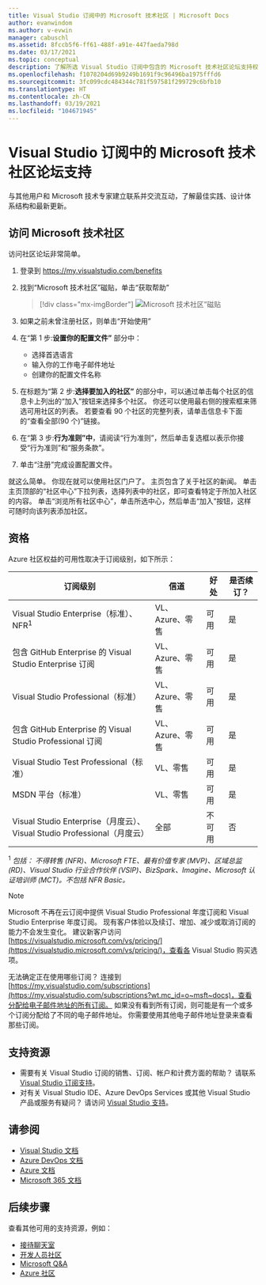 ```yaml
---
title: Visual Studio 订阅中的 Microsoft 技术社区 | Microsoft Docs
author: evanwindom
ms.author: v-evwin
manager: cabuschl
ms.assetid: 8fccb5f6-ff61-488f-a91e-447faeda798d
ms.date: 03/17/2021
ms.topic: conceptual
description: 了解所选 Visual Studio 订阅中包含的 Microsoft 技术社区论坛支持权益。
ms.openlocfilehash: f1078204d69b9249b1691f9c96496ba1975fffd6
ms.sourcegitcommit: 3fc099cdc484344c781f597581f299729c6bfb10
ms.translationtype: HT
ms.contentlocale: zh-CN
ms.lasthandoff: 03/19/2021
ms.locfileid: "104671945"
---
```

# <a name="microsoft-tech-community-forum-support-in-visual-studio-subscriptions"></a>Visual Studio 订阅中的 Microsoft 技术社区论坛支持
与其他用户和 Microsoft 技术专家建立联系并交流互动，了解最佳实践、设计体系结构和最新更新。


## <a name="access-the-microsoft-tech-community"></a>访问 Microsoft 技术社区 
访问社区论坛非常简单。  

1. 登录到 <https://my.visualstudio.com/benefits>
0. 找到“Microsoft 技术社区”磁贴，单击“获取帮助”

    > [!div class="mx-imgBorder"]
    > ![Microsoft 技术社区”磁贴](_img/vs-tech-community/vs-tech-community-tile.png "单击“Microsoft 技术社区”磁贴上的“获取帮助”")

0. 如果之前未曾注册社区，则单击“开始使用”
0. 在“第 1 步:**设置你的配置文件”** 部分中：
   - 选择首选语言
   - 输入你的工作电子邮件地址
   - 创建你的配置文件名称 
0. 在标题为“第 2 步:**选择要加入的社区”** 的部分中，可以通过单击每个社区的信息卡上列出的“加入”按钮来选择多个社区。  你还可以使用最右侧的搜索框来筛选可用社区的列表。  若要查看 90 个社区的完整列表，请单击信息卡下面的“查看全部(90 个)”链接。 
0. 在“第 3 步:**行为准则”中**，请阅读“行为准则”，然后单击复选框以表示你接受“行为准则”和“服务条款”。
0. 单击“注册”完成设置配置文件。

就这么简单。  你现在就可以使用社区门户了。  主页包含了关于社区的新闻。  单击主页顶部的“社区中心”下拉列表，选择列表中的社区，即可查看特定于所加入社区的内容。  单击“浏览所有社区中心”，单击所选中心，然后单击“加入”按钮，这样可随时向该列表添加社区。 

## <a name="eligibility"></a>资格
Azure 社区权益的可用性取决于订阅级别，如下所示：

|                                          订阅级别                                           |     信道      |    好处    | 是否续订？ |
|-------------------------------------------------------------------------------------------------------|-------------------|---------------|------------|
|                           Visual Studio Enterprise（标准）、NFR<sup>1</sup>                            | VL、Azure、零售 |   可用    |    是     |
|                           包含 GitHub Enterprise 的 Visual Studio Enterprise 订阅                           | VL、Azure、零售 |   可用    |    是     |
|                          Visual Studio Professional（标准）                          | VL、Azure、零售 |   可用    |    是     |
|                          包含 GitHub Enterprise 的 Visual Studio Professional 订阅                          | VL、Azure、零售 |   可用    |    是     |
|                              Visual Studio Test Professional（标准）                               |    VL、零售     |   可用    |    是     |
|                                       MSDN 平台（标准）                                       |    VL、零售     |   可用    |    是     |
| Visual Studio Enterprise（月度云）、Visual Studio Professional（月度云）|        全部        | 不可用 |     否     |

<sup>1</sup>  *包括：  不得转售 (NFR)、Microsoft FTE、最有价值专家 (MVP)、区域总监 (RD)、Visual Studio 行业合作伙伴 (VSIP)、BizSpark、Imagine、Microsoft 认证培训师 (MCT)。不包括 NFR Basic。*

> [!NOTE]
> Microsoft 不再在云订阅中提供 Visual Studio Professional 年度订阅和 Visual Studio Enterprise 年度订阅。 现有客户体验以及续订、增加、减少或取消订阅的能力不会发生变化。 建议新客户访问 [https://visualstudio.microsoft.com/vs/pricing/](https://visualstudio.microsoft.com/vs/pricing/)，查看各 Visual Studio 购买选项。

无法确定正在使用哪些订阅？  连接到 [https://my.visualstudio.com/subscriptions](https://my.visualstudio.com/subscriptions?wt.mc_id=o~msft~docs)，查看分配给电子邮件地址的所有订阅。 如果没有看到所有订阅，则可能是有一个或多个订阅分配给了不同的电子邮件地址。  你需要使用其他电子邮件地址登录来查看那些订阅。

## <a name="support-resources"></a>支持资源
- 需要有关 Visual Studio 订阅的销售、订阅、帐户和计费方面的帮助？  请联系 [Visual Studio 订阅支持](https://my.visualstudio.com/gethelp)。
- 对有关 Visual Studio IDE、Azure DevOps Services 或其他 Visual Studio 产品或服务有疑问？  请访问 [Visual Studio 支持](https://visualstudio.microsoft.com/support/)。

## <a name="see-also"></a>请参阅
- [Visual Studio 文档](/visualstudio/)
- [Azure DevOps 文档](/azure/devops/)
- [Azure 文档](/azure/)
- [Microsoft 365 文档](/microsoft-365/)

## <a name="next-steps"></a>后续步骤
查看其他可用的支持资源，例如：
- [接待聊天室](vs-concierge-chat.md)
- [开发人员社区](vs-developer-community.md)
- [Microsoft Q&A](vs-microsoft-qa.md)
- [Azure 社区](vs-azure-community.md)